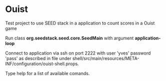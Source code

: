 # Ouist

Test project to use SEED stack in a application to count scores in a Ouist game

 Run class **org.seedstack.seed.core.SeedMain** with argument **application-loop**
 
 Connect to application via ssh on port 2222 with user 'yves' password 'pass' as described in file under shell/src/main/resources/META-INF/configuration/ouist-shell.props.
 
 Type help for a list of available comands.

